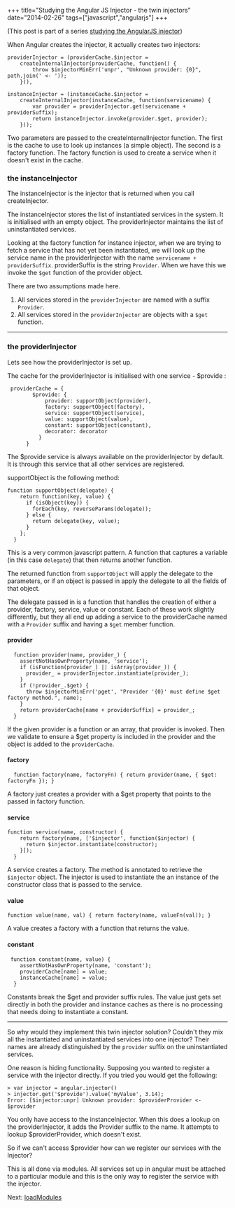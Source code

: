 +++
title="Studying the Angular JS Injector - the twin injectors"
date="2014-02-26"
tags=["javascript","angularjs"]
+++

(This post is part of a series [studying the AngularJS injector](http://taoofcode.net/studying-the-angular-injector/))

When Angular creates the injector, it actually creates two injectors:

```language-javascript
providerInjector = (providerCache.$injector =
	createInternalInjector(providerCache, function() {
		throw $injectorMinErr('unpr', "Unknown provider: {0}", path.join(' <- '));
	})),
          
instanceInjector = (instanceCache.$injector =
	createInternalInjector(instanceCache, function(servicename) {
		var provider = providerInjector.get(servicename + providerSuffix);
		return instanceInjector.invoke(provider.$get, provider);
	}));
```


Two parameters are passed to the createInternalInjector function. The first is the cache to use to look up instances (a simple object). The second is a factory function. The factory function is used to create a service when it doesn't exist in the cache.

### the instanceInjector

The instanceInjector is the injector that is returned when you call createInjector.

The instanceInjector stores the list of instantiated services in the system. It is initialised with an empty object. The providerInjector maintains the list of uninstantiated services. 

Looking at the factory function for instance injector, when we are trying to fetch a service that has not yet been instantiated, we will look up the service name in the providerInjector with the name `servicename + providerSuffix`. providerSuffix is the string `Provider`. When we have this we invoke the `$get` function of the provider object.

There are two assumptions made here. 

1. All services stored in the `providerInjector` are named with a suffix `Provider`.
2. All services stored in the `providerInjector` are objects with a `$get` function.

---
### the providerInjector

Lets see how the providerInjector is set up.

The cache for the providerInjector is initialised with one service - $provide :

```language-javascript
 providerCache = {
        $provide: {
            provider: supportObject(provider),
            factory: supportObject(factory),
            service: supportObject(service),
            value: supportObject(value),
            constant: supportObject(constant),
            decorator: decorator
          }
      }
```
The $provide service is always available on the providerInjector by default. It is through this service that all other services are registered.

supportObject is the following method:

```language-javascript
function supportObject(delegate) {
    return function(key, value) {
      if (isObject(key)) {
        forEach(key, reverseParams(delegate));
      } else {
        return delegate(key, value);
      }
    };
  }
```
This is a very common javascript pattern. A function that captures a variable (in this case `delegate`) that then returns another function. 

The returned function from `supportObject` will apply the delegate to the parameters, or if an object is passed in apply the delegate to all the fields of that object.

The delegate passed in is a function that handles the creation of either a provider, factory, service, value or constant. Each of these work slightly differently, but they all end up adding a service to the providerCache named with a `Provider` suffix and having a `$get` member function.

#### provider
```language-javascript
  function provider(name, provider_) {
    assertNotHasOwnProperty(name, 'service');
    if (isFunction(provider_) || isArray(provider_)) {
      provider_ = providerInjector.instantiate(provider_);
    }
    if (!provider_.$get) {
      throw $injectorMinErr('pget', "Provider '{0}' must define $get factory method.", name);
    }
    return providerCache[name + providerSuffix] = provider_;
  }
```

If the given provider is a function or an array, that provider is invoked. Then we validate to ensure a $get property is included in the provider and the object is added to the `providerCache`.

#### factory

```language-javascript
  function factory(name, factoryFn) { return provider(name, { $get: factoryFn }); }
```

A factory just creates a provider with a $get property that points to the passed in factory function.

#### service
```language-javascript
function service(name, constructor) {
    return factory(name, ['$injector', function($injector) {
      return $injector.instantiate(constructor);
    }]);
  }
```

A service creates a factory. The method is annotated to retrieve the `$injector` object. The injector is used to instantiate the an instance of the constructor class that is passed to the service.

#### value
```language-javascript
function value(name, val) { return factory(name, valueFn(val)); }
```

A value creates a factory with a function that returns the value.

#### constant
```language-javascript
 function constant(name, value) {
    assertNotHasOwnProperty(name, 'constant');
    providerCache[name] = value;
    instanceCache[name] = value;
  }
```
Constants break the $get and provider suffix rules. The value just gets set directly in both the provider and instance caches as there is no processing that needs doing to instantiate a constant.

---

So why would they implement this twin injector solution? Couldn't they mix all the instantiated and uninstantiated services into one injector? Their names are already distinguished by the `provider` suffix on the uninstantiated services.

One reason is hiding functionality. Supposing you wanted to register a service with the injector directly. If you tried you would get the following:

```language-javascript
> var injector = angular.injector()
> injector.get('$provide').value('myValue', 3.14);
Error: [$injector:unpr] Unknown provider: $providerProvider <- $provider
```

You only have access to the instanceInjector. When this does a lookup on the providerInjector, it adds the Provider suffix to the name. It attempts to lookup $providerProvider, which doesn't exist.

So if we can't access $provider how can we register our services with the Injector?

This is all done via modules. All services set up in angular must be attached to a particular module and this is the only way to register the service with the injector.

Next: [loadModules](http://taoofcode.net/studying-the-angular-injector-loading-modules)


